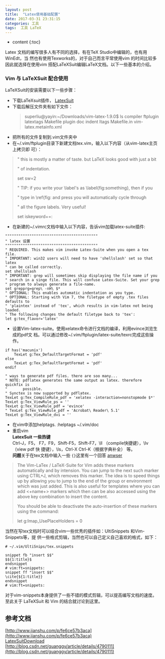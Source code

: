 ```yaml
---
layout: post
title:  "Latex使用基础配置"
date: 2017-03-31 23:31:15
categories: 工具
tags:  工具 LaTeX
---
```

* content
{:toc}  
  
Latex 文档的编写很多人有不同的选择，有在TeX Studio中编辑的，也有用WinEdt，当
然也有使用Texworks的，对于自己而言平常使用vim 的时间比较多因此就选择在使用vim
搭配LaTeXSuit编辑LaTeX文档。以下一些基本的介绍。




### Vim 与 LaTeXSuit 配合使用

LaTeXSuit的安装需要以下一些步骤：  
* 下载LaTeXsuit插件，
    [LatexSuit](http://vim-latex.sourceforge.net/index.php?subject=download&title=Download)
* 下载后解压文件夹有如下文件：
    >superliu@yayin:~/Downloads/vim-latex-1.9.0$ ls
    >compiler  ftplugin  latextags  Makefile     plugin
    >doc       indent    ltags      Makefile.in  vim-latex.metainfo.xml
    >
* 把所有的文件复制到.vim文件夹中
* 在~/.vim/ftplugin目录下新建文档tex.vim，输入以下内容（从vim-latex主页上拷贝即
    可）：  
>" this is mostly a matter of taste. but LaTeX looks good with just a bit
>
>" of indentation.
>
>set sw=2
>
>" TIP: if you write your \label's as \label{fig:something}, then if you
>
>" type in \ref{fig: and press <C-n> you will automatically cycle through
>
>" all the figure labels. Very useful!
>
>set iskeyword+=:
* 在新建的~/.vimrc文档中输入以下内容，告诉vim加载latex-suite插件:
```shell
""""""""""""""""""""""""""""""""""""""""""
" latex 设置
""""""""""""""""""""""""""""""""""""""""""
" REQUIRED. This makes vim invoke Latex-Suite when you open a tex file.
" IMPORTANT: win32 users will need to have 'shellslash' set so that latex
" can be called correctly.
set shellslash
" IMPORTANT: grep will sometimes skip displaying the file name if you
" search in a singe file. This will confuse Latex-Suite. Set your grep
" program to always generate a file-name.
set grepprg=grep\ -nH\ $*
" OPTIONAL: This enables automatic indentation as you type.
" OPTIONAL: Starting with Vim 7, the filetype of empty .tex files defaults to
" 'plaintex' instead of 'tex', which results in vim-latex not being loaded.
" The following changes the default filetype back to 'tex':
let g:tex_flavor='latex'
```
* 设置Vim-latex-suite。使用xelatex命令进行文档的编译，利用evince浏览生成的pdf文
    档。可以通过修改~/.vim/ftplugin/latex-suite/texrc完成这些操作。  
```shell
if has('macunix')
	TexLet g:Tex_DefaultTargetFormat = 'pdf'
else
	TexLet g:Tex_DefaultTargetFormat = 'pdf'
endif

" ways to generate pdf files. there are soo many...
" NOTE: pdflatex generates the same output as latex. therefore quickfix is
"       possible.
" Synctex is now supported by pdflatex.
TexLet g:Tex_CompileRule_pdf = 'xelatex -interaction=nonstopmode $*' 
TexLet g:Tex_ViewRule_ps = ''
TexLet g:Tex_ViewRule_pdf = 'evince'
" TexLet g:Tex_ViewRule_pdf = 'Acrobat\ Reader\ 5.1'
TexLet g:Tex_ViewRule_dvi = ''
```
* 在vim中添加helptags.   :helptags ~/.vim/doc  
* 重启vim  
**LatexSuit 一些热键**  
Ctrl-J，F5， F7，F9，Shift-F5，Shift-F7，\ll （compile快捷键），\lv（view pdf 快
捷键），\ls，Ctrl-X Ctrl-K（根据字典补全） 等。  
**问题**关于在tex文档中输入一些 `{}`这里有一个回答
[anwser](https://tex.stackexchange.com/questions/20829/what-does-signify-when-using-vim-latexsuite)

>The Vim-LaTex / LaTeX-Suite for Vim adds these markers automatically and by
>intension. You can jump to the next such marker using CTRL+J, which removes this
>marker. The idea is to speed things up by allowing you to jump to the end of the
>group or environment which was just added. This is also useful for templates
>where you can add <+name+> markers which then can be also accessed using the
>above key combination to insert the content.
>
>You should be able to deactivate the auto-insertion of these markers using the
>command:
>
>let g:Imap_UsePlaceHolders = 0

当然在写tex文档时可以结合vim一些优秀的插件如：UltiSnippets 和Vim-Snippets等，提
供一些格式剪辑，当然也可以自己定义自己喜欢的格式，如下：
```shell
# ~/.vim/UltiSnips/tex.snippets

snippet fb "insert $$"
$${1:title}$
endsnippet
# vim:ft=snippets:
snippet ff "insert $$"
\cite{${1:title}}
endsnippet
# vim:ft=snippets:
```
对于vim-snippets本身提供了一些不错的模式剪辑，可以提高编写文档的速度。至此关于
LaTeXSuit 和 Vim 的结合就讨论到这里。
## 参考文档
[http://www.jianshu.com/p/fe6ce57b3aca](http://www.jianshu.com/p/fe6ce57b3aca)  
[LatexSuitDownload](https://sourceforge.net/projects/vim-latex/?source=typ_redirect)  
[http://blog.csdn.net/guanggy/article/details/4790111](http://blog.csdn.net/guanggy/article/details/4790111)  


